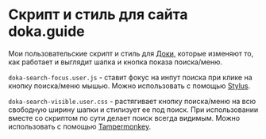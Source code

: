 # Скрипт и стиль для сайта doka.guide  

Мои пользовательские скрипт и стиль для [Доки](https://doka.guide/), которые изменяют то, как работает и выглядит шапка и кнопка показа поиска/меню.

`doka-search-focus.user.js` - ставит фокус на инпут поиска при клике на кнопку поиска/меню мышью. Можно использовать с помощью [Stylus](https://add0n.com/stylus.html).

`doka-search-visible.user.css` - растягивает кнопку поиска/меню на всю свободную ширину шапки и стилизует ее под поиск. При использовании вместе со скриптом по сути делает поиск всегда видимым. Можно использовать с помощью [Tampermonkey](https://www.tampermonkey.net/).
